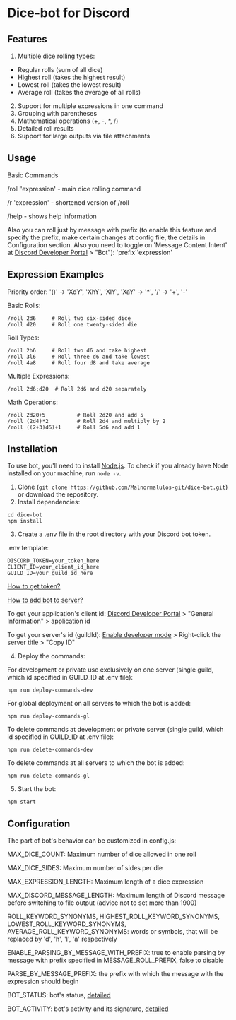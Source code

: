 # Dice-bot for Discord
## Features

1. Multiple dice rolling types:
- Regular rolls (sum of all dice)
- Highest roll (takes the highest result)
- Lowest roll (takes the lowest result)
- Average roll (takes the average of all rolls)
2. Support for multiple expressions in one command
3. Grouping with parentheses
4. Mathematical operations (+, -, *, /)
5. Detailed roll results
6. Support for large outputs via file attachments

## Usage
Basic Commands

/roll 'expression' - main dice rolling command

/r 'expression' - shortened version of /roll

/help - shows help information

Also you can roll just by message with prefix (to enable this feature and specify the prefix, make certain changes at config file, the details in Configuration section. Also you need to  toggle on 'Message Content Intent' at [Discord Developer Portal](https://discord.com/developers/applications) > "Bot"): 'prefix''expression'

## Expression Examples

Priority order: '()' -> 'XdY', 'XhY', 'XlY', 'XaY' -> '*', '/' -> '+', '-'

Basic Rolls:

```
/roll 2d6     # Roll two six-sided dice
/roll d20     # Roll one twenty-sided die
```

Roll Types:

```
/roll 2h6     # Roll two d6 and take highest
/roll 3l6     # Roll three d6 and take lowest
/roll 4a8     # Roll four d8 and take average
```

Multiple Expressions:

```
/roll 2d6;d20  # Roll 2d6 and d20 separately
```

Math Operations:

```
/roll 2d20+5          # Roll 2d20 and add 5
/roll (2d4)*2         # Roll 2d4 and multiply by 2
/roll ((2+3)d6)+1     # Roll 5d6 and add 1
```

## Installation
To use bot, you'll need to install [Node.js](https://nodejs.org/en). To check if you already have Node installed on your machine, run `node -v`.

1. Clone (`git clone https://github.com/Malnormalulos-git/dice-bot.git`) or download the repository.
2. Install dependencies:
```
cd dice-bot
npm install
```
3. Create a .env file in the root directory with your Discord bot token.

.env template:
```
DISCORD_TOKEN=your_token_here
CLIENT_ID=your_client_id_here
GUILD_ID=your_guild_id_here
```
[How to get token?](https://discordjs.guide/preparations/setting-up-a-bot-application.html#creating-your-bot)

[How to add bot to server?](https://discordjs.guide/preparations/adding-your-bot-to-servers.html#bot-invite-links)

To get your application's client id: [Discord Developer Portal](https://discord.com/developers/applications) > "General Information" > application id

To get your server's id (guildId): [Enable developer mode](https://support.discord.com/hc/en-us/articles/206346498-Where-can-I-find-my-User-Server-Message-ID) > Right-click the server title > "Copy ID"

4. Deploy the commands:

For development or private use exclusively on one server (single guild, which id specified in GUILD_ID at .env file):
```
npm run deploy-commands-dev
```

For global deployment on all servers to which the bot is added:
```
npm run deploy-commands-gl
```

To delete commands at development or private server (single guild, which id specified in GUILD_ID at .env file):
```
npm run delete-commands-dev
```

To delete commands at all servers to which the bot is added:
```
npm run delete-commands-gl
```

5. Start the bot:
```
npm start
```

## Configuration
The part of bot's behavior can be customized in config.js:

MAX_DICE_COUNT: Maximum number of dice allowed in one roll

MAX_DICE_SIDES: Maximum number of sides per die

MAX_EXPRESSION_LENGTH: Maximum length of a dice expression 

MAX_DISCORD_MESSAGE_LENGTH: Maximum length of Discord message  before switching to file output (advice not to set more than 1900)

ROLL_KEYWORD_SYNONYMS, HIGHEST_ROLL_KEYWORD_SYNONYMS, LOWEST_ROLL_KEYWORD_SYNONYMS, AVERAGE_ROLL_KEYWORD_SYNONYMS: words or symbols, that will be replaced by 'd', 'h', 'l', 'a' respectively

ENABLE_PARSING_BY_MESSAGE_WITH_PREFIX: true to enable parsing by message with prefix specified in MESSAGE_ROLL_PREFIX, false to disable

PARSE_BY_MESSAGE_PREFIX: the prefix with which the message with the expression should begin

BOT_STATUS: bot's status, [detailed](https://discordjs.guide/popular-topics/faq.html#how-do-i-set-my-status-to-watching-listening-to-competing-in)

BOT_ACTIVITY: bot's activity and its signature, [detailed](https://discordjs.guide/popular-topics/faq.html#how-do-i-make-my-bot-display-online-idle-dnd-invisible)
